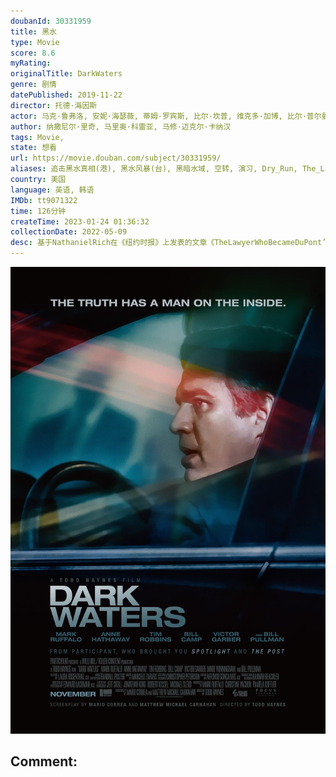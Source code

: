 ```yaml
---
doubanId: 30331959
title: 黑水
type: Movie
score: 8.6
myRating: 
originalTitle: DarkWaters
genre: 剧情
datePublished: 2019-11-22
director: 托德·海因斯
actor: 马克·鲁弗洛, 安妮·海瑟薇, 蒂姆·罗宾斯, 比尔·坎普, 维克多·加博, 比尔·普尔曼, 梅尔·温宁汉姆, 威廉·杰克森·哈珀, 路易莎·克劳瑟, 凯文·克劳利, 丹尼尔·, 王明, 西尼·迈尔斯, 马克·霍克尔, 考特尼·德科斯基, 斯嘉丽·希克斯, 布莱恩·加拉格尔, 约翰·纽伯格, 莱曼·陈, 丹妮丝·达·维拉, 杰弗里·格罗弗, 泰里·克拉克, 杰夫·福尔克, 温·赖克特, 乔恩·奥斯贝克, 理查德·杜恩, 迈克尔·海尼, 大卫·皮廷格, 巴基·贝利, 罗伯·比洛特
author: 纳撒尼尔·里奇, 马里奥·科雷亚, 马修·迈克尔·卡纳汉
tags: Movie, 
state: 想看
url: https://movie.douban.com/subject/30331959/
aliases: 追击黑水真相(港), 黑水风暴(台), 黑暗水域, 空转, 演习, Dry_Run, The_Lawyer_Who_Became_DuPont's_Worst_Nightmare
country: 美国
language: 英语, 韩语
IMDb: tt9071322
time: 126分钟
createTime: 2023-01-24 01:36:32
collectionDate: 2022-05-09
desc: 基于NathanielRich在《纽约时报》上发表的文章《TheLawyerWhoBecameDuPont’sWorstNightmare》，围绕罗伯特·比洛特展开，他担任辩护律师长达8...
---
```


![image](assets/p2569450232.jpg)

Comment: 
---

